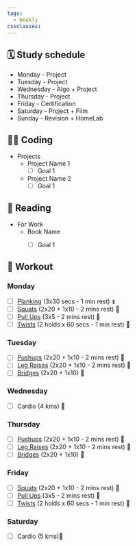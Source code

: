 ```yaml
---
tags:
  - Weekly
cssclasses:
---
```

## 🗓️ Study schedule

- Monday - Project
- Tuesday - Project
- Wednesday - Algo + Project
- Thursday - Project
- Friday - Certification
- Saturday - Project + Film
- Sunday - Revision + HomeLab

## 🧑‍💻 Coding

- Projects
	- Project Name 1
		- [ ] Goal 1
	- Project Name 2
		- [ ] Goal 1

## 📖 Reading

- For Work
	- Book Name
		- [ ] Goal 1


## 💪 Workout

### Monday

- [ ] [Planking](https://www.hybridcalisthenics.com/elbowlevers) (3x30 secs - 1 min rest) ⏫ 
- [ ] [Squats](https://www.hybridcalisthenics.com/squats) (2x20 + 1x10  - 2 mins rest) 🔺 
- [ ] [Pull Ups](https://www.hybridcalisthenics.com/pullups) (3x5  - 2 mins rest) 🔺 
- [ ] [Twists](https://www.hybridcalisthenics.com/twists)  (2 holds x 60 secs  - 1 min rest) 🔺 
### Tuesday 

- [ ] [Pushups](https://www.hybridcalisthenics.com/pushups) (2x20 + 1x10  - 2 mins rest) 🔺 
- [ ] [Leg Raises](https://www.hybridcalisthenics.com/legraises) (2x20 + 1x10  - 2 mins rest) 🔺 
- [ ] [Bridges](https://www.hybridcalisthenics.com/bridges) (2x20 + 1x10) 🔺 

### Wednesday

- [ ] Cardio (4 kms) 🔺  
### Thursday 

- [ ] [Pushups](https://www.hybridcalisthenics.com/pushups) (2x20 + 1x10  - 2 mins rest) 🔺 
- [ ] [Leg Raises](https://www.hybridcalisthenics.com/legraises) (2x20 + 1x10  - 2 mins rest) 🔺 
- [ ] [Bridges](https://www.hybridcalisthenics.com/bridges) (2x20 + 1x10) 🔺 
### Friday

- [ ] [Squats](https://www.hybridcalisthenics.com/squats) (2x20 + 1x10  - 2 mins rest) 🔺 
- [ ] [Pull Ups](https://www.hybridcalisthenics.com/pullups) (3x5  - 2 mins rest) 🔺 
- [ ] [Twists](https://www.hybridcalisthenics.com/twists)  (2 holds x 60 secs  - 1 min rest) 🔺 
### Saturday

- [ ] Cardio (5 kms)🔺 
